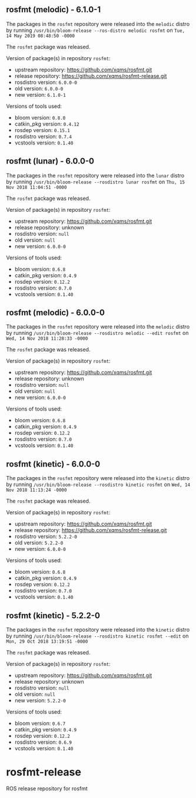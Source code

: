 ## rosfmt (melodic) - 6.1.0-1

The packages in the `rosfmt` repository were released into the `melodic` distro by running `/usr/bin/bloom-release --ros-distro melodic rosfmt` on `Tue, 14 May 2019 08:48:50 -0000`

The `rosfmt` package was released.

Version of package(s) in repository `rosfmt`:

- upstream repository: https://github.com/xqms/rosfmt.git
- release repository: https://github.com/xqms/rosfmt-release.git
- rosdistro version: `6.0.0-0`
- old version: `6.0.0-0`
- new version: `6.1.0-1`

Versions of tools used:

- bloom version: `0.8.0`
- catkin_pkg version: `0.4.12`
- rosdep version: `0.15.1`
- rosdistro version: `0.7.4`
- vcstools version: `0.1.40`


## rosfmt (lunar) - 6.0.0-0

The packages in the `rosfmt` repository were released into the `lunar` distro by running `/usr/bin/bloom-release --rosdistro lunar rosfmt` on `Thu, 15 Nov 2018 11:04:51 -0000`

The `rosfmt` package was released.

Version of package(s) in repository `rosfmt`:

- upstream repository: https://github.com/xqms/rosfmt.git
- release repository: unknown
- rosdistro version: `null`
- old version: `null`
- new version: `6.0.0-0`

Versions of tools used:

- bloom version: `0.6.8`
- catkin_pkg version: `0.4.9`
- rosdep version: `0.12.2`
- rosdistro version: `0.7.0`
- vcstools version: `0.1.40`


## rosfmt (melodic) - 6.0.0-0

The packages in the `rosfmt` repository were released into the `melodic` distro by running `/usr/bin/bloom-release --rosdistro melodic --edit rosfmt` on `Wed, 14 Nov 2018 11:28:33 -0000`

The `rosfmt` package was released.

Version of package(s) in repository `rosfmt`:

- upstream repository: https://github.com/xqms/rosfmt.git
- release repository: unknown
- rosdistro version: `null`
- old version: `null`
- new version: `6.0.0-0`

Versions of tools used:

- bloom version: `0.6.8`
- catkin_pkg version: `0.4.9`
- rosdep version: `0.12.2`
- rosdistro version: `0.7.0`
- vcstools version: `0.1.40`


## rosfmt (kinetic) - 6.0.0-0

The packages in the `rosfmt` repository were released into the `kinetic` distro by running `/usr/bin/bloom-release --rosdistro kinetic rosfmt` on `Wed, 14 Nov 2018 11:13:24 -0000`

The `rosfmt` package was released.

Version of package(s) in repository `rosfmt`:

- upstream repository: https://github.com/xqms/rosfmt.git
- release repository: https://github.com/xqms/rosfmt-release.git
- rosdistro version: `5.2.2-0`
- old version: `5.2.2-0`
- new version: `6.0.0-0`

Versions of tools used:

- bloom version: `0.6.8`
- catkin_pkg version: `0.4.9`
- rosdep version: `0.12.2`
- rosdistro version: `0.7.0`
- vcstools version: `0.1.40`


## rosfmt (kinetic) - 5.2.2-0

The packages in the `rosfmt` repository were released into the `kinetic` distro by running `/usr/bin/bloom-release --rosdistro kinetic rosfmt --edit` on `Mon, 29 Oct 2018 13:19:51 -0000`

The `rosfmt` package was released.

Version of package(s) in repository `rosfmt`:

- upstream repository: https://github.com/xqms/rosfmt.git
- release repository: unknown
- rosdistro version: `null`
- old version: `null`
- new version: `5.2.2-0`

Versions of tools used:

- bloom version: `0.6.7`
- catkin_pkg version: `0.4.9`
- rosdep version: `0.12.2`
- rosdistro version: `0.6.9`
- vcstools version: `0.1.40`


# rosfmt-release
ROS release repository for rosfmt

